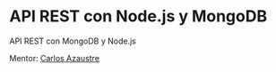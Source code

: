# API REST con Node.js y MongoDB
API REST con MongoDB y Node.js

Mentor: [Carlos Azaustre](https://www.youtube.com/watch?v=SKoK6braZlk)
